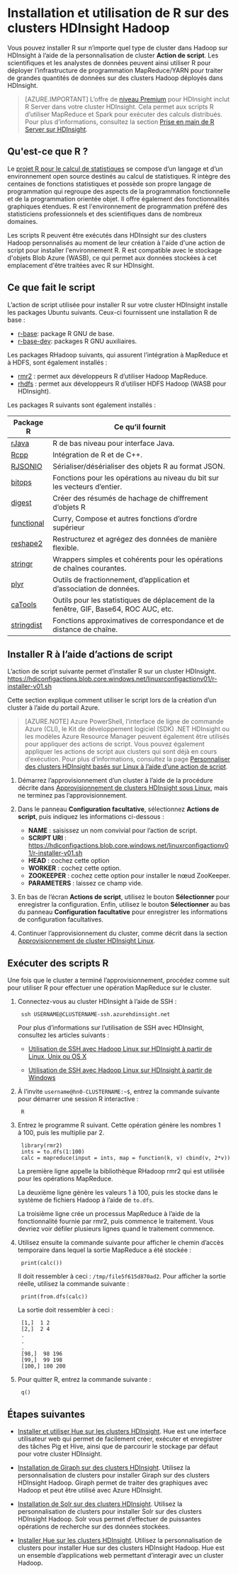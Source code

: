 <properties
	pageTitle="Installation de R sur HDInsight basé sur Linux | Microsoft Azure"
	description="Découvrez comment installer et utiliser R pour personnaliser des clusters Hadoop basés sur Linux."
	services="hdinsight"
	documentationCenter=""
	authors="Blackmist"
	manager="paulettm"
	editor="cgronlun"/>

<tags
	ms.service="hdinsight"
	ms.workload="big-data"
	ms.tgt_pltfrm="na"
	ms.devlang="na"
	ms.topic="article"
	ms.date="07/05/2016"
	ms.author="larryfr"/>

# Installation et utilisation de R sur des clusters HDInsight Hadoop

Vous pouvez installer R sur n’importe quel type de cluster dans Hadoop sur HDInsight à l’aide de la personnalisation de cluster **Action de script**. Les scientifiques et les analystes de données peuvent ainsi utiliser R pour déployer l’infrastructure de programmation MapReduce/YARN pour traiter de grandes quantités de données sur des clusters Hadoop déployés dans HDInsight.

> [AZURE.IMPORTANT] L’offre de [niveau Premium](https://azure.microsoft.com/pricing/details/hdinsight/) pour HDInsight inclut R Server dans votre cluster HDInsight. Cela permet aux scripts R d’utiliser MapReduce et Spark pour exécuter des calculs distribués. Pour plus d’informations, consultez la section [Prise en main de R Server sur HDInsight](hdinsight-hadoop-r-server-get-started.md).


## Qu'est-ce que R ?

Le <a href="http://www.r-project.org/" target="_blank">projet R pour le calcul de statistiques</a> se compose d’un langage et d’un environnement open source destinés au calcul de statistiques. R intègre des centaines de fonctions statistiques et possède son propre langage de programmation qui regroupe des aspects de la programmation fonctionnelle et de la programmation orientée objet. Il offre également des fonctionnalités graphiques étendues. R est l'environnement de programmation préféré des statisticiens professionnels et des scientifiques dans de nombreux domaines.

Les scripts R peuvent être exécutés dans HDInsight sur des clusters Hadoop personnalisés au moment de leur création à l'aide d'une action de script pour installer l'environnement R. R est compatible avec le stockage d'objets Blob Azure (WASB), ce qui permet aux données stockées à cet emplacement d'être traitées avec R sur HDInsight.

## Ce que fait le script

L’action de script utilisée pour installer R sur votre cluster HDInsight installe les packages Ubuntu suivants. Ceux-ci fournissent une installation R de base :

* [r-base](http://packages.ubuntu.com/precise/r-base): package R GNU de base.
* [r-base-dev](http://packages.ubuntu.com/precise/r-base-dev): packages R GNU auxiliaires.

Les packages RHadoop suivants, qui assurent l’intégration à MapReduce et à HDFS, sont également installés :

* [rmr2](https://github.com/RevolutionAnalytics/rmr2) : permet aux développeurs R d’utiliser Hadoop MapReduce.
* [rhdfs](https://github.com/RevolutionAnalytics/rhdfs) : permet aux développeurs R d’utiliser HDFS Hadoop (WASB pour HDInsight).

Les packages R suivants sont également installés :

| Package R | Ce qu’il fournit |
| --------- | ---------------- |
| [rJava](https://cran.r-project.org/web/packages/rJava/index.html) | R de bas niveau pour interface Java. |
| [Rcpp](https://cran.r-project.org/web/packages/Rcpp/index.html) | Intégration de R et de C++. |
| [RJSONIO](https://cran.r-project.org/web/packages/RJSONIO/index.html) | Sérialiser/désérialiser des objets R au format JSON. |
| [bitops](https://cran.r-project.org/web/packages/bitops/index.html) | Fonctions pour les opérations au niveau du bit sur les vecteurs d’entier. |
| [digest](https://cran.r-project.org/web/packages/digest/index.html) | Créer des résumés de hachage de chiffrement d’objets R |
| [functional](https://cran.r-project.org/web/packages/functional/index.html) | Curry, Compose et autres fonctions d’ordre supérieur |
| [reshape2](https://cran.r-project.org/web/packages/reshape2/index.html) | Restructurez et agrégez des données de manière flexible. |
| [stringr](https://cran.r-project.org/web/packages/stringr/index.html) | Wrappers simples et cohérents pour les opérations de chaînes courantes. |
| [plyr](https://cran.r-project.org/web/packages/plyr/index.html) | Outils de fractionnement, d’application et d’association de données. |
| [caTools](https://cran.r-project.org/web/packages/caTools/index.html) | Outils pour les statistiques de déplacement de la fenêtre, GIF, Base64, ROC AUC, etc. |
| [stringdist](https://cran.r-project.org/web/packages/stringdist/index.html) | Fonctions approximatives de correspondance et de distance de chaîne. |

## Installer R à l’aide d’actions de script

L’action de script suivante permet d’installer R sur un cluster HDInsight. https://hdiconfigactions.blob.core.windows.net/linuxrconfigactionv01/r-installer-v01.sh
    
Cette section explique comment utiliser le script lors de la création d’un cluster à l’aide du portail Azure.

> [AZURE.NOTE] Azure PowerShell, l'interface de ligne de commande Azure (CLI), le Kit de développement logiciel (SDK) .NET HDInsight ou les modèles Azure Resource Manager peuvent également être utilisés pour appliquer des actions de script. Vous pouvez également appliquer les actions de script aux clusters qui sont déjà en cours d’exécution. Pour plus d’informations, consultez la page [Personnaliser des clusters HDInsight basés sur Linux à l’aide d’une action de script](hdinsight-hadoop-customize-cluster-linux.md).

1. Démarrez l’approvisionnement d’un cluster à l’aide de la procédure décrite dans [Approvisionnement de clusters HDInsight sous Linux](hdinsight-hadoop-provision-linux-clusters.md#portal), mais ne terminez pas l’approvisionnement.

2. Dans le panneau **Configuration facultative**, sélectionnez **Actions de script**, puis indiquez les informations ci-dessous :

	* __NAME__ : saisissez un nom convivial pour l’action de script.
	* __SCRIPT URI__ : https://hdiconfigactions.blob.core.windows.net/linuxrconfigactionv01/r-installer-v01.sh
	* __HEAD__ : cochez cette option
	* __WORKER__ : cochez cette option.
	* __ZOOKEEPER__ : cochez cette option pour installer le nœud ZooKeeper.
	* __PARAMETERS__ : laissez ce champ vide.

3. En bas de l’écran **Actions de script**, utilisez le bouton **Sélectionner** pour enregistrer la configuration. Enfin, utilisez le bouton **Sélectionner** au bas du panneau **Configuration facultative** pour enregistrer les informations de configuration facultatives.

4. Continuer l’approvisionnement du cluster, comme décrit dans la section [Approvisionnement de cluster HDInsight Linux](hdinsight-hadoop-provision-linux-clusters.md#portal).

## Exécuter des scripts R

Une fois que le cluster a terminé l’approvisionnement, procédez comme suit pour utiliser R pour effectuer une opération MapReduce sur le cluster.

1. Connectez-vous au cluster HDInsight à l’aide de SSH :

		ssh USERNAME@CLUSTERNAME-ssh.azurehdinsight.net

	Pour plus d’informations sur l’utilisation de SSH avec HDInsight, consultez les articles suivants :

	* [Utilisation de SSH avec Hadoop Linux sur HDInsight à partir de Linux, Unix ou OS X](hdinsight-hadoop-linux-use-ssh-unix.md)

	* [Utilisation de SSH avec Hadoop Linux sur HDInsight à partir de Windows](hdinsight-hadoop-linux-use-ssh-windows.md)

2. À l’invite `username@hn0-CLUSTERNAME:~$`, entrez la commande suivante pour démarrer une session R interactive :

		R

3. Entrez le programme R suivant. Cette opération génère les nombres 1 à 100, puis les multiplie par 2.

		library(rmr2)
		ints = to.dfs(1:100)
		calc = mapreduce(input = ints, map = function(k, v) cbind(v, 2*v))

	La première ligne appelle la bibliothèque RHadoop rmr2 qui est utilisée pour les opérations MapReduce.

	La deuxième ligne génère les valeurs 1 à 100, puis les stocke dans le système de fichiers Hadoop à l’aide de `to.dfs`.

	La troisième ligne crée un processus MapReduce à l’aide de la fonctionnalité fournie par rmr2, puis commence le traitement. Vous devriez voir défiler plusieurs lignes quand le traitement commence.

4. Utilisez ensuite la commande suivante pour afficher le chemin d’accès temporaire dans lequel la sortie MapReduce a été stockée :

		print(calc())

	Il doit ressembler à ceci : `/tmp/file5f615d870ad2`. Pour afficher la sortie réelle, utilisez la commande suivante :

		print(from.dfs(calc))

	La sortie doit ressembler à ceci :

		[1,]  1 2
		[2,]  2 4
		.
		.
		.
		[98,]  98 196
		[99,]  99 198
		[100,] 100 200

5. Pour quitter R, entrez la commande suivante :

		q()


## Étapes suivantes

- [Installer et utiliser Hue sur les clusters HDInsight](hdinsight-hadoop-hue-linux.md). Hue est une interface utilisateur web qui permet de facilement créer, exécuter et enregistrer des tâches Pig et Hive, ainsi que de parcourir le stockage par défaut pour votre cluster HDInsight.

- [Installation de Giraph sur des clusters HDInsight](hdinsight-hadoop-giraph-install.md). Utilisez la personnalisation de clusters pour installer Giraph sur des clusters HDInsight Hadoop. Giraph permet de traiter des graphiques avec Hadoop et peut être utilisé avec Azure HDInsight.

- [Installation de Solr sur des clusters HDInsight](hdinsight-hadoop-solr-install.md). Utilisez la personnalisation de clusters pour installer Solr sur des clusters HDInsight Hadoop. Solr vous permet d’effectuer de puissantes opérations de recherche sur des données stockées.

- [Installer Hue sur les clusters HDInsight](hdinsight-hadoop-hue-linux.md). Utilisez la personnalisation de clusters pour installer Hue sur des clusters HDInsight Hadoop. Hue est un ensemble d’applications web permettant d’interagir avec un cluster Hadoop.

[hdinsight-cluster-customize]: hdinsight-hadoop-customize-cluster-linux.md

<!---HONumber=AcomDC_0706_2016-->